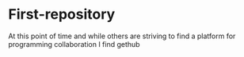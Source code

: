 # First-repository
At this point of time and while others are striving to find a platform for programming collaboration I find gethub
